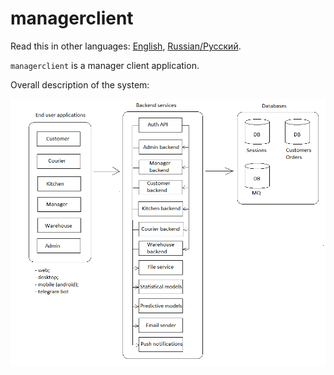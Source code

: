 # managerclient

Read this in other languages: [English](managerclient.md), [Russian/Русский](managerclient.ru.md). 

`managerclient` is a manager client application.

Overall description of the system: 

![system_overall](../img/system_overall.png)
